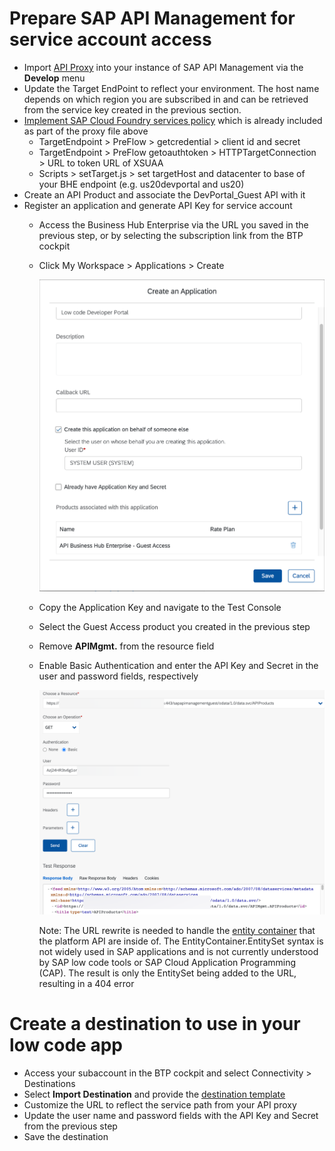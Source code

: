 # Prepare SAP API Management for service account access
* Import [API Proxy](https://github.com/SAP-samples/btp-create-api-integrations/raw/low-code-dev-portal/DevPortal_Anonymous.zip) into your instance of SAP API Management via the **Develop** menu
* Update the Target EndPoint to reflect your environment. The host name depends on which region you are subscribed in and can be retrieved from the service key created in the previous section.
* [Implement SAP Cloud Foundry services policy](https://api.sap.com/policytemplate/SAPCloudFoundryXSUAAJWTToken) which is already included as part of the proxy file above
  * TargetEndpoint > PreFlow > getcredential > client id and secret
  * TargetEndpoint > PreFlow getoauthtoken > HTTPTargetConnection > URL to token URL of XSUAA
  * Scripts > setTarget.js > set targetHost and datacenter to base of your BHE endpoint (e.g. us20devportal and us20)
* Create an API Product and associate the DevPortal_Guest API with it
* Register an application and generate API Key for service account
  * Access the Business Hub Enterprise via the URL you saved in the previous step, or by selecting the subscription link from the BTP cockpit
  * Click My Workspace > Applications > Create

    ![Create application details](./img/CreateApplication.png)

  * Copy the Application Key and navigate to the Test Console
  * Select the Guest Access product you created in the previous step
  * Remove **APIMgmt.** from the resource field
  * Enable Basic Authentication and enter the API Key and Secret in the user and password fields, respectively

    ![Test API](./img/TestConsole.png)

    Note: The URL rewrite is needed to handle the [entity container](https://docs.microsoft.com/en-us/dotnet/framework/data/adonet/entity-container) that the platform API are inside of. The EntityContainer.EntitySet syntax is not widely used in SAP applications and is not currently understood by SAP low code tools or SAP Cloud Application Programming (CAP). The result is only the EntitySet being added to the URL, resulting in a 404 error


# Create a destination to use in your low code app
* Access your subaccount in the BTP cockpit and select Connectivity > Destinations
* Select **Import Destination** and provide the [destination template](https://github.com/SAP-samples/btp-create-api-integrations/blob/low-code-dev-portal/LCDevPortal.destination.txt)
* Customize the URL to reflect the service path from your API proxy
* Update the user name and password fields with the API Key and Secret from the previous step
* Save the destination